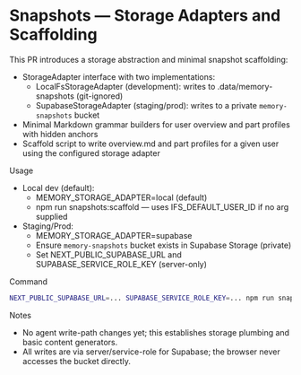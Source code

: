 # Snapshots — Storage Adapters and Scaffolding

This PR introduces a storage abstraction and minimal snapshot scaffolding:

- StorageAdapter interface with two implementations:
  - LocalFsStorageAdapter (development): writes to .data/memory-snapshots (git-ignored)
  - SupabaseStorageAdapter (staging/prod): writes to a private `memory-snapshots` bucket
- Minimal Markdown grammar builders for user overview and part profiles with hidden anchors
- Scaffold script to write overview.md and part profiles for a given user using the configured storage adapter

Usage
- Local dev (default):
  - MEMORY_STORAGE_ADAPTER=local (default)
  - npm run snapshots:scaffold — uses IFS_DEFAULT_USER_ID if no arg supplied
- Staging/Prod:
  - MEMORY_STORAGE_ADAPTER=supabase
  - Ensure `memory-snapshots` bucket exists in Supabase Storage (private)
  - Set NEXT_PUBLIC_SUPABASE_URL and SUPABASE_SERVICE_ROLE_KEY (server-only)

Command
```bash
NEXT_PUBLIC_SUPABASE_URL=... SUPABASE_SERVICE_ROLE_KEY=... npm run snapshots:scaffold -- <userId>
```

Notes
- No agent write-path changes yet; this establishes storage plumbing and basic content generators.
- All writes are via server/service-role for Supabase; the browser never accesses the bucket directly.

